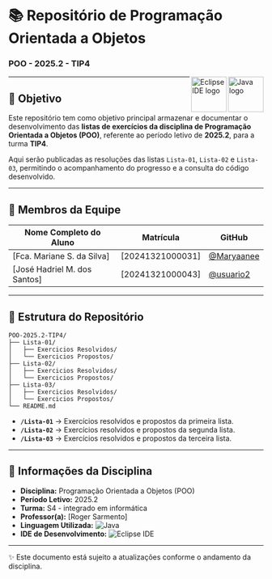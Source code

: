 # 📚 Repositório de Programação Orientada a Objetos  
### POO - 2025.2 - TIP4

<img align="right" src="https://cdn.jsdelivr.net/gh/devicons/devicon/icons/java/java-original.svg" height="70" alt="Java logo"/>
<img align="right" src="https://cdn.jsdelivr.net/gh/devicons/devicon/icons/eclipse/eclipse-original.svg" height="70" alt="Eclipse IDE logo"/>

---

## 🎯 Objetivo  

Este repositório tem como objetivo principal armazenar e documentar o desenvolvimento das **listas de exercícios da disciplina de Programação Orientada a Objetos (POO)**, referente ao período letivo de **2025.2**, para a turma **TIP4**.  

Aqui serão publicadas as resoluções das listas `Lista-01`, `Lista-02` e `Lista-03`, permitindo o acompanhamento do progresso e a consulta do código desenvolvido.

---

## 👥 Membros da Equipe  

| Nome Completo do Aluno | Matrícula | GitHub |
| ---------------------- | --------- | ------ |
| [Fca. Mariane S. da Silva] | [20241321000031] | [@Maryaanee](https://github.com/Maryaanee) |
| [José Hadriel M. dos Santos] | [20241321000043] | [@usuario2](https://github.com/usuario2) |

---

## 📂 Estrutura do Repositório

```  
POO-2025.2-TIP4/  
├── Lista-01/  
│   ├── Exercicios Resolvidos/  
│   └── Exercicios Propostos/  
├── Lista-02/  
│   ├── Exercicios Resolvidos/  
│   └── Exercicios Propostos/  
├── Lista-03/  
│   ├── Exercicios Resolvidos/  
│   └── Exercicios Propostos/  
└── README.md 
```  
- **`/Lista-01`** → Exercícios resolvidos e propostos da primeira lista.  
- **`/Lista-02`** → Exercícios resolvidos e propostos da segunda lista.  
- **`/Lista-03`** → Exercícios resolvidos e propostos da terceira lista.  

---

## 📌 Informações da Disciplina  

- **Disciplina:** Programação Orientada a Objetos (POO)  
- **Período Letivo:** 2025.2  
- **Turma:** S4 - integrado em informática 
- **Professor(a):** [Roger Sarmento]  
- **Linguagem Utilizada:** ![Java](https://img.shields.io/badge/Java-%23ED8B00.svg?style=for-the-badge&logo=openjdk&logoColor=white)  
- **IDE de Desenvolvimento:** ![Eclipse IDE](https://img.shields.io/badge/Eclipse%20IDE-2C2255.svg?style=for-the-badge&logo=eclipse&logoColor=white)  

---

✨ Este documento está sujeito a atualizações conforme o andamento da disciplina.
